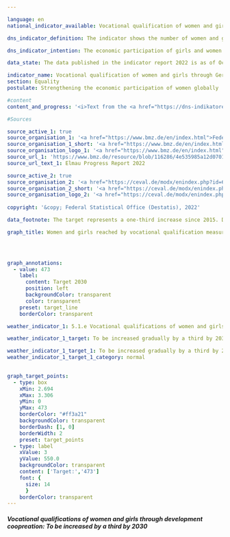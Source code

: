 ```yaml
---

language: en    
national_indicator_available: Vocational qualification of women and girls through German development cooperation    

dns_indicator_definition: The indicator shows the number of women and girls in developing and emerging countries who were reached by vocational qualification measures through German development cooperation.    

dns_indicator_intention: The economic participation of girls and women in developing and emerging countries is to be increased. To this end, the number of girls and women in developing and emerging countries who obtain vocational qualifications through German development cooperation is to be gradually increased by one third over the period from 2015&nbsp;to 2030.    

data_state: The data published in the indicator report 2022 is as of Oct 31 2022. The data shown on this platform is updated regularly, so that more current data may be available online than published in the <a href="https://dns-indikatoren.de/assets/publications/reports/en/2022.pdf">indicator report 2022</a>.    

indicator_name: Vocational qualification of women and girls through German development cooperation    
section: Equality    
postulate: Strengthening the economic participation of women globally    

#content     
content_and_progress: '<i>Text from the <a href="https://dns-indikatoren.de/assets/publications/reports/en/2021.pdf">Indicator Report 2021&nbsp;</a></i><br><br>Information provided by the Federal Ministry for Economic Cooperation and Development (<abbr title="Federal Ministry for Economic Cooperation and Development">BMZ</abbr>) on supported projects that entered the implementation phase in 2015&nbsp;served as a data source. The measures taken into account include all short-, medium- and long-term formal and non-formal vocational training measures in developing and emerging countries. The measures are financed entirely by funds from the federal budget and from market funds provided through the Kreditanstalt für Wiederaufbau (<abbr title="Reconstruction Loan Corporation (Kreditanstalt für Wiederaufbau)">KfW</abbr>). The data were collected for the first time in 2015&nbsp;on behalf of the Ministry of Development by the Deutsche Gesellschaft für Internationale Zusammenarbeit (<abbr title="German Agency for International Cooperation">GIZ</abbr>) <abbr title="Company with limited liability">GmbH</abbr> and Centrum für Evaluation <abbr title="Company with limited liability">GmbH</abbr>, and are updated at three-annual intervals. This means that it is not yet possible to gauge the prospects of meeting the target on the basis of the methodology set out in the Indicator Report.<br><br>In 2018, some 863,000&nbsp;women and girls were reached by skills development measures. This is 243% higher than 2015, the first year for which data were collected. Of these women and girls, 26.5% were reached directly through individual vocational training. A total of 31.6% of the women and girls were reached through institutional funding and 41.8% through measures in specific policy fields. Of all these women and girls, 93.0% were reached through financial cooperation.<br><br>Because women and girls in developing and emerging countries are reached by German development cooperation by three different levels, the data were searched for each of those levels. (1) In the case of individualised measures, the number of women and girls who received vocational training and continuing education or participated in individualised extension measures can be recorded directly. When it comes to (2) the funding of institutions and (3) the allocation of funds to specific policy fields, the number of beneficiaries reached in the supported training and further education facilities has to be estimated. In this case, the total number of female trainees and students in each of the funded education and training establishments as well as all women and girls receiving education or training in the relevant policy field are assumed to be beneficiaries of German development cooperation. As a result, there can be overestimates and duplication, especially in the figures for policy fields. Furthermore, in the case of follow-on projects or when two or more projects are implemented simultaneously in the same region, the possibility of double counting some of the beneficiary women and girls cannot be ruled out.<br><br>The value of the indicator depends heavily on the funding level, as funding through institutions or policy fields generally reaches more women and girls than individual measures. The indicator does not provide any information on the success, scope and quality of the qualification measures, which can vary considerably. The measures designed to promote the vocational skills of women and girls are part of overall official development assistance. The total amount of <abbr title="Official development assistance">ODA</abbr> is shown in indicator 17.1.'    

#Sources    

source_active_1: true
source_organisation_1: '<a href="https://www.bmz.de/en/index.html">Federal Ministry for Economic Cooperation and Development</a>'
source_organisation_1_short: '<a href="https://www.bmz.de/en/index.html">Federal Ministry for Economic Cooperation and Development</a>'
source_organisation_logo_1: '<a href="https://www.bmz.de/en/index.html"><img src="https://dnsUpgradeEnvironment.github.io/dns-indicators/public/OrgImgEn/bmz.png" alt="Federal Ministry for Economic Cooperation and Development" title=" Click here to visit the homepage of the organizationFederal Ministry for Economic Cooperation and Development" style="height:60px; width:148px; border: transparent"/></a>'
source_url_1: 'https://www.bmz.de/resource/blob/116286/4e535985a12d0701e63b25ca9f4d0fb8/2022-07-01-elmau-progress-report-2022-data.pdf'
source_url_text_1: Elmau Progress Report 2022

source_active_2: true
source_organisation_2: '<a href="https://ceval.de/modx/enindex.php?id=692">Center for Evaluation</a>'
source_organisation_2_short: '<a href="https://ceval.de/modx/enindex.php?id=692">Center for Evaluation</a>'
source_organisation_logo_2: '<a href="https://ceval.de/modx/enindex.php?id=692"><img src="https://dnsUpgradeEnvironment.github.io/dns-indicators/public/OrgImgEn/ceval.png" alt="Center for Evaluation" title=" Click here to visit the homepage of the organizationCenter for Evaluation" style="height:60px; width:148px; border: transparent"/></a>'
    
copyright: '&copy; Federal Statistical Office (Destatis), 2022'    

data_footnote: The target represents a one-third increase since 2015. Data based on a special evaluation.    

graph_title: Women and girls reached by vocational qualification measures through German development assistance    

    


graph_annotations:
  - value: 473
    label:
      content: Target 2030
      position: left
      backgroundColor: transparent
      color: transparent
    preset: target_line
    borderColor: transparent            

weather_indicator_1: 5.1.e Vocational qualifications of women and girls through German development cooperation

weather_indicator_1_target: To be increased gradually by a third by 2030&nbsp;compared to 2015&nbsp;as the base year

weather_indicator_1_target_1: To be increased gradually by a third by 2030&nbsp;compared to 2015&nbsp;as the base year
weather_indicator_1_target_1_category: normal
    

graph_target_points:
  - type: box
    xMin: 2.694
    xMax: 3.306
    yMin: 0
    yMax: 473
    borderColor: "#ff3a21"
    backgroundColor: transparent
    borderDash: [1, 0]
    borderWidth: 2
    preset: target_points
  - type: label
    xValue: 3
    yValue: 550.0
    backgroundColor: transparent
    content: ['Target:','473']
    font: {
      size: 14
      }
    borderColor: transparent    
---
```



<div>
  <div class="my-header">
    <h5>Vocational qualifications of women and girls through development coopreation: To be increased by a third by 2030
    </h5>
  </div>
</div>
<div class="my-header-note">
</div>